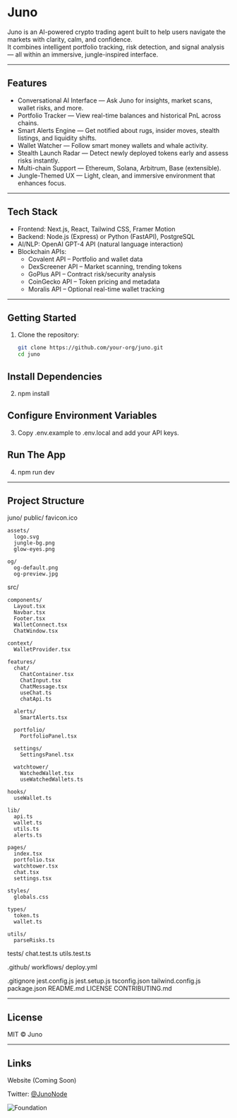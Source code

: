 # Juno

Juno is an AI-powered crypto trading agent built to help users navigate the markets with clarity, calm, and confidence.  
It combines intelligent portfolio tracking, risk detection, and signal analysis — all within an immersive, jungle-inspired interface.

---

## Features

- Conversational AI Interface — Ask Juno for insights, market scans, wallet risks, and more.
- Portfolio Tracker — View real-time balances and historical PnL across chains.
- Smart Alerts Engine — Get notified about rugs, insider moves, stealth listings, and liquidity shifts.
- Wallet Watcher — Follow smart money wallets and whale activity.
- Stealth Launch Radar — Detect newly deployed tokens early and assess risks instantly.
- Multi-chain Support — Ethereum, Solana, Arbitrum, Base (extensible).
- Jungle-Themed UX — Light, clean, and immersive environment that enhances focus.

---

## Tech Stack

- Frontend: Next.js, React, Tailwind CSS, Framer Motion
- Backend: Node.js (Express) or Python (FastAPI), PostgreSQL
- AI/NLP: OpenAI GPT-4 API (natural language interaction)
- Blockchain APIs:
  - Covalent API – Portfolio and wallet data
  - DexScreener API – Market scanning, trending tokens
  - GoPlus API – Contract risk/security analysis
  - CoinGecko API – Token pricing and metadata
  - Moralis API – Optional real-time wallet tracking

---

## Getting Started

1. Clone the repository:
   ```bash
   git clone https://github.com/your-org/juno.git
   cd juno
   
## Install Dependencies

2. npm install

## Configure Environment Variables

3. Copy .env.example to .env.local and add your API keys.

## Run The App

4. npm run dev


---

## Project Structure


juno/
  public/
      favicon.ico
      
    assets/
      logo.svg
      jungle-bg.png
      glow-eyes.png
      
    og/
      og-default.png
      og-preview.jpg
  src/
  
    components/
      Layout.tsx
      Navbar.tsx
      Footer.tsx
      WalletConnect.tsx
      ChatWindow.tsx
      
    context/
      WalletProvider.tsx
      
    features/
      chat/
        ChatContainer.tsx
        ChatInput.tsx
        ChatMessage.tsx
        useChat.ts
        chatApi.ts
        
      alerts/
        SmartAlerts.tsx
        
      portfolio/
        PortfolioPanel.tsx
        
      settings/
        SettingsPanel.tsx
        
      watchtower/
        WatchedWallet.tsx
        useWatchedWallets.ts
        
    hooks/
      useWallet.ts
      
    lib/
      api.ts
      wallet.ts
      utils.ts
      alerts.ts
      
    pages/
      index.tsx
      portfolio.tsx
      watchtower.tsx
      chat.tsx
      settings.tsx
      
    styles/
      globals.css
      
    types/
      token.ts
      wallet.ts
      
    utils/
      parseRisks.ts

  tests/
    chat.test.ts
    utils.test.ts

  .github/
    workflows/
      deploy.yml

  .gitignore
  jest.config.js
  jest.setup.js
  tsconfig.json
  tailwind.config.js
  package.json
  README.md
  LICENSE
  CONTRIBUTING.md

---

## License

MIT © Juno

---

## Links

Website (Coming Soon)

Twitter: [@JunoNode](https://twitter.com/JunoNode)

![Foundation](https://github.com/user-attachments/assets/a13734d9-ecbd-4fd9-beb9-b1e4c6fee899)




